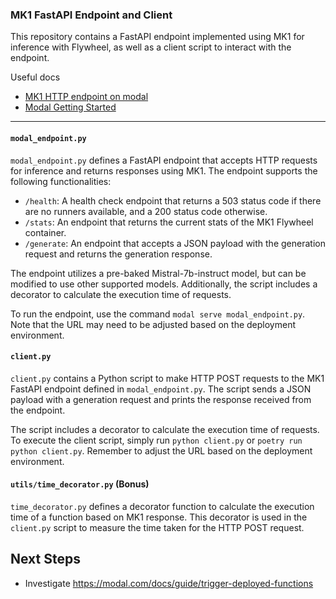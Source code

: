 ### MK1 FastAPI Endpoint and Client

This repository contains a FastAPI endpoint implemented using MK1 for inference with Flywheel, as well as a client script to interact with the endpoint.

Useful docs

* [MK1 HTTP endpoint on modal](https://docs.mk1.ai/applications/modal/endpoint.html)
* [Modal Getting Started](https://modal.com/docs/examples/hello_world)


---

#### `modal_endpoint.py`

`modal_endpoint.py` defines a FastAPI endpoint that accepts HTTP requests for inference and returns responses using MK1. The endpoint supports the following functionalities:

- `/health`: A health check endpoint that returns a 503 status code if there are no runners available, and a 200 status code otherwise.
- `/stats`: An endpoint that returns the current stats of the MK1 Flywheel container.
- `/generate`: An endpoint that accepts a JSON payload with the generation request and returns the generation response.

The endpoint utilizes a pre-baked Mistral-7b-instruct model, but can be modified to use other supported models. Additionally, the script includes a decorator to calculate the execution time of requests.

To run the endpoint, use the command `modal serve modal_endpoint.py`. Note that the URL may need to be adjusted based on the deployment environment.

#### `client.py`

`client.py` contains a Python script to make HTTP POST requests to the MK1 FastAPI endpoint defined in `modal_endpoint.py`. The script sends a JSON payload with a generation request and prints the response received from the endpoint.

The script includes a decorator to calculate the execution time of requests. To execute the client script, simply run `python client.py` or `poetry run python client.py`. Remember to adjust the URL based on the deployment environment.

#### `utils/time_decorator.py` (Bonus)

`time_decorator.py` defines a decorator function to calculate the execution time of a function based on MK1 response. This decorator is used in the `client.py` script to measure the time taken for the HTTP POST request.



## Next Steps
- Investigate https://modal.com/docs/guide/trigger-deployed-functions 